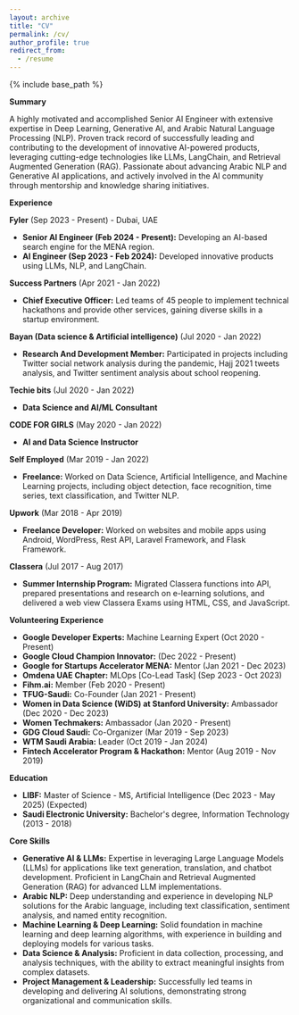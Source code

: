 ```yaml
---
layout: archive
title: "CV"
permalink: /cv/
author_profile: true
redirect_from:
  - /resume
---
```


{% include base_path %}

**Summary**

A highly motivated and accomplished Senior AI Engineer with extensive expertise in Deep Learning, Generative AI, and Arabic Natural Language Processing (NLP). Proven track record of successfully leading and contributing to the development of innovative AI-powered products, leveraging cutting-edge technologies like LLMs, LangChain, and Retrieval Augmented Generation (RAG). Passionate about advancing Arabic NLP and Generative AI applications, and actively involved in the AI community through mentorship and knowledge sharing initiatives.

**Experience**

**Fyler** (Sep 2023 - Present) - Dubai, UAE

* **Senior AI Engineer (Feb 2024 - Present):** Developing an AI-based search engine for the MENA region.
* **AI Engineer (Sep 2023 - Feb 2024):** Developed innovative products using LLMs, NLP, and LangChain. 

**Success Partners** (Apr 2021 - Jan 2022)

* **Chief Executive Officer:** Led teams of 45 people to implement technical hackathons and provide other services, gaining diverse skills in a startup environment.

**Bayan (Data science & Artificial intelligence)** (Jul 2020 - Jan 2022)

* **Research And Development Member:** Participated in projects including Twitter social network analysis during the pandemic, Hajj 2021 tweets analysis, and Twitter sentiment analysis about school reopening.

**Techie bits** (Jul 2020 - Jan 2022)

* **Data Science and AI/ML Consultant** 

**CODE FOR GIRLS** (May 2020 - Jan 2022) 

* **AI and Data Science Instructor**

**Self Employed** (Mar 2019 - Jan 2022)

* **Freelance:** Worked on Data Science, Artificial Intelligence, and Machine Learning projects, including object detection, face recognition, time series, text classification, and Twitter NLP. 

**Upwork** (Mar 2018 - Apr 2019)

* **Freelance Developer:** Worked on websites and mobile apps using Android, WordPress, Rest API, Laravel Framework, and Flask Framework.

**Classera** (Jul 2017 - Aug 2017)

* **Summer Internship Program:** Migrated Classera functions into API, prepared presentations and research on e-learning solutions, and delivered a web view Classera Exams using HTML, CSS, and JavaScript.


**Volunteering Experience**  

* **Google Developer Experts:** Machine Learning Expert (Oct 2020 - Present)
* **Google Cloud Champion Innovator:**  (Dec 2022 - Present)
* **Google for Startups Accelerator MENA:** Mentor (Jan 2021 - Dec 2023) 
* **Omdena UAE Chapter:** MLOps [Co-Lead Task] (Sep 2023 - Oct 2023)
* **Fihm.ai:** Member (Feb 2020 - Present)
* **TFUG-Saudi:** Co-Founder (Jan 2021 - Present) 
* **Women in Data Science (WiDS) at Stanford University:** Ambassador (Dec 2020 - Dec 2023)
* **Women Techmakers:** Ambassador (Jan 2020 - Present) 
* **GDG Cloud Saudi:** Co-Organizer (Mar 2019 - Sep 2023)
* **WTM Saudi Arabia:** Leader (Oct 2019 - Jan 2024) 
* **Fintech Accelerator Program & Hackathon:** Mentor (Aug 2019 - Nov 2019) 

**Education**

* **LIBF:** Master of Science - MS, Artificial Intelligence (Dec 2023 - May 2025) (Expected) 
* **Saudi Electronic University:** Bachelor's degree, Information Technology (2013 - 2018) 

**Core Skills**

* **Generative AI & LLMs:** Expertise in leveraging Large Language Models (LLMs) for applications like text generation, translation, and chatbot development. Proficient in LangChain and Retrieval Augmented Generation (RAG) for advanced LLM implementations.
* **Arabic NLP:** Deep understanding and experience in developing NLP solutions for the Arabic language, including text classification, sentiment analysis, and named entity recognition.
* **Machine Learning & Deep Learning:** Solid foundation in machine learning and deep learning algorithms, with experience in building and deploying models for various tasks.
* **Data Science & Analysis:** Proficient in data collection, processing, and analysis techniques, with the ability to extract meaningful insights from complex datasets.
* **Project Management & Leadership:** Successfully led teams in developing and delivering AI solutions, demonstrating strong organizational and communication skills.



<!-- Education
======
* B.S. in GitHub, GitHub University, 2012
* M.S. in Jekyll, GitHub University, 2014
* Ph.D in Version Control Theory, GitHub University, 2018 (expected)

Work experience
======
* Summer 2015: Research Assistant
  * Github University
  * Duties included: Tagging issues
  * Supervisor: Professor Git

* Fall 2015: Research Assistant
  * Github University
  * Duties included: Merging pull requests
  * Supervisor: Professor Hub
  
Skills
======
* Skill 1
* Skill 2
  * Sub-skill 2.1
  * Sub-skill 2.2
  * Sub-skill 2.3
* Skill 3

Publications
======
  <ul>{% for post in site.publications %}
    {% include archive-single-cv.html %}
  {% endfor %}</ul> -->
  
<!-- Talks
======
  <ul>{% for post in site.talks %}
    {% include archive-single-talk-cv.html %}
  {% endfor %}</ul>
  
Teaching
======
  <ul>{% for post in site.teaching %}
    {% include archive-single-cv.html %}
  {% endfor %}</ul> -->
  
<!-- Service and leadership
======
* Currently signed in to 43 different slack teams -->
